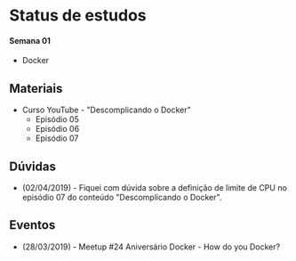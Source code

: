 # Status de estudos

#### Semana 01
- Docker

## Materiais

  - Curso YouTube - "Descomplicando o Docker"
    - Episódio 05
    - Episódio 06
    - Episódio 07

## Dúvidas
  - (02/04/2019) - Fiquei com dúvida sobre a definição de limite de CPU no episódio  07 do conteúdo "Descomplicando o Docker".

## Eventos
  - (28/03/2019) - Meetup #24 Aniversário Docker - How do you Docker?
